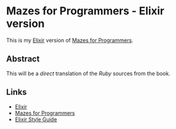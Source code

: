 # Mazes for Programmers - Elixir version

This is my [Elixir][] version of [Mazes for Programmers][].

## Abstract

This will be a _direct_ translation of the _Ruby_ sources from the
book.

## Links

* [Elixir][]
* [Mazes for Programmers][]
* [Elixir Style Guide][]

[Elixir]: http://elixir-lang.org/
[Mazes for Programmers]: https://pragprog.com/book/jbmaze/mazes-for-programmers
[Elixir Style Guide]: https://github.com/niftyn8/elixir_style_guide